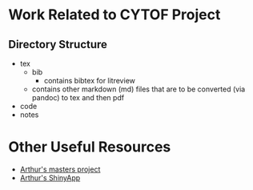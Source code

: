 # Work Related to CYTOF Project

## Directory Structure

- tex
    - bib
       - contains bibtex for litreview
    - contains other markdown (md) files that are to be converted (via pandoc) to tex and then pdf
- code
- notes

# Other Useful Resources

- [Arthur's masters project](misc/aibd.pdf)
- [Arthur's ShinyApp](https://github.com/luiarthur/shinyTest)
